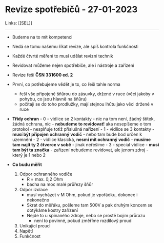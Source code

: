 # Revize spotřebičů - 27-01-2023
Links: [[SEL]]

---
- Budeme na to mít kompetenci
- Nedá se tomu našemu říkat revize, ale spíš kontrola funkčnosti
- Každé čtvrté měření to musí udělat revizní technik
- Revidovat můžeme nejen spotřebiče, ale i nástroje a zařízení
- Revize řeší **ČSN 331600 ed. 2**
- První, co potřebujeme vědět je to, co řeší tahle norma
	- řeší vše připojené šňůrou do zásuvky, držené v ruce (věci jakoby v pohybu, co jsou hlavně na šňůru)
	- počítají se do toho prodlužky, mají stejnou lhůtu jako věci držené v ruce

- **Třídy ochran**
		- 0
			- vidlice se 2 kontakty
			- nic na tom není, žádný štítek, žádná ochrana, nic
			- **nebudeme to revidovat!** aka nesepíšeme o tom protokol
				- nesplňuje totiž příslušná nařízení
		- 1
			- vidlice se 3 kontakty
			- **musí být připojen ochranný vodič**
			- nebo tam bude bod určen k uzemnění
		- 2
			- vidlice klasická, **nesmí mít ochranný vodič**
			- **musíme tam najít ty 2 čtverce v sobě**
				- jinak neřešíme
		- 3
			- special vidlice
			- **musí tam být ta značka**
			- zařízení nebudeme revidovat, ale jenom zdroj - který je 1 nebo 2
- **Co budu měřit**
	1) Odpor ochranného vodiče
		- R = max. 0,2 Ohm
		- bacha na moc malé průřezy šňůr
	2) Odpor izolace
		- musí vycházet v M Ohm, pokud je vpořádku, dokonce i nekonečno
		- Skrat do měřáku, pošleme tam 500V a pak druhým koncem se dotýkáme kostry zařízení
		- Nejde to u spínaného zdroje, nebo se prostě bojim průrazu
			- není to povinné, pokud změříme rozdílový proud
	3) Unikající proud
	4) Napětí
	5) Funkčnost